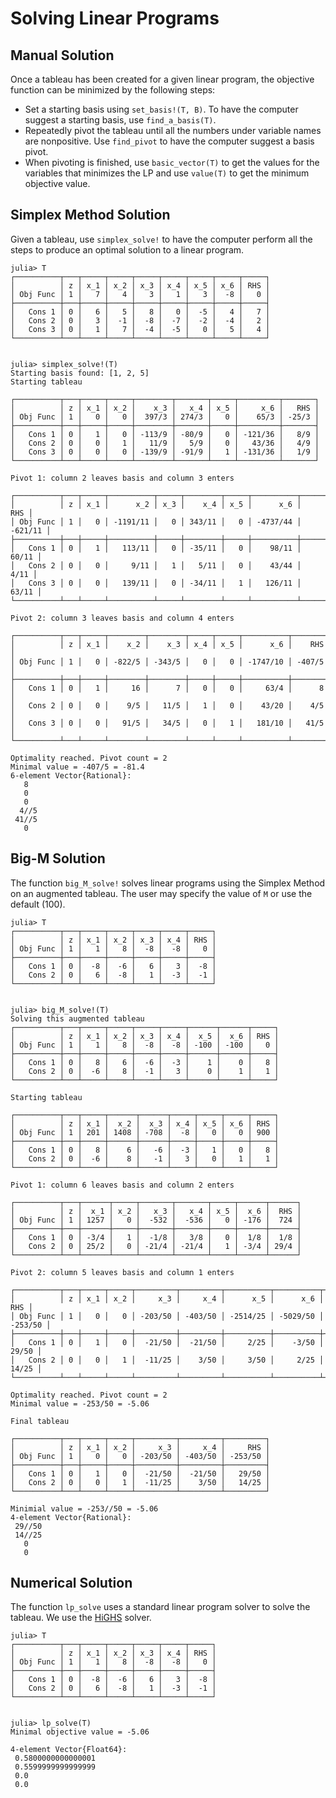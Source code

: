 # Solving Linear Programs


## Manual Solution

Once a tableau has been created for a given linear program, the objective function can be minimized by the following steps:
* Set a starting basis using `set_basis!(T, B)`. To have the computer suggest a starting basis, use `find_a_basis(T)`. 
* Repeatedly pivot the tableau until all the numbers under variable names are nonpositive. Use `find_pivot` to have the computer suggest a basis pivot. 
* When pivoting is finished, use `basic_vector(T)` to get the values for the variables that minimizes the LP and use `value(T)` to get the minimum objective value. 





## Simplex Method Solution

Given a tableau, use `simplex_solve!` to have the computer perform all the steps to produce an optimal solution to a linear program. 

```
julia> T
┌──────────┬───┬─────┬─────┬─────┬─────┬─────┬─────┬─────┐
│          │ z │ x_1 │ x_2 │ x_3 │ x_4 │ x_5 │ x_6 │ RHS │
│ Obj Func │ 1 │   7 │   4 │   3 │   1 │   3 │  -8 │   0 │
├──────────┼───┼─────┼─────┼─────┼─────┼─────┼─────┼─────┤
│   Cons 1 │ 0 │   6 │   5 │   8 │   0 │  -5 │   4 │   7 │
│   Cons 2 │ 0 │   3 │  -1 │  -8 │  -7 │  -2 │  -4 │   2 │
│   Cons 3 │ 0 │   1 │   7 │  -4 │  -5 │   0 │   5 │   4 │
└──────────┴───┴─────┴─────┴─────┴─────┴─────┴─────┴─────┘


julia> simplex_solve!(T)
Starting basis found: [1, 2, 5]
Starting tableau

┌──────────┬───┬─────┬─────┬────────┬───────┬─────┬─────────┬───────┐
│          │ z │ x_1 │ x_2 │    x_3 │   x_4 │ x_5 │     x_6 │   RHS │
│ Obj Func │ 1 │   0 │   0 │  397/3 │ 274/3 │   0 │    65/3 │ -25/3 │
├──────────┼───┼─────┼─────┼────────┼───────┼─────┼─────────┼───────┤
│   Cons 1 │ 0 │   1 │   0 │ -113/9 │ -80/9 │   0 │ -121/36 │   8/9 │
│   Cons 2 │ 0 │   0 │   1 │   11/9 │   5/9 │   0 │   43/36 │   4/9 │
│   Cons 3 │ 0 │   0 │   0 │ -139/9 │ -91/9 │   1 │ -131/36 │   1/9 │
└──────────┴───┴─────┴─────┴────────┴───────┴─────┴─────────┴───────┘

Pivot 1: column 2 leaves basis and column 3 enters

┌──────────┬───┬─────┬──────────┬─────┬────────┬─────┬──────────┬─────────┐
│          │ z │ x_1 │      x_2 │ x_3 │    x_4 │ x_5 │      x_6 │     RHS │
│ Obj Func │ 1 │   0 │ -1191/11 │   0 │ 343/11 │   0 │ -4737/44 │ -621/11 │
├──────────┼───┼─────┼──────────┼─────┼────────┼─────┼──────────┼─────────┤
│   Cons 1 │ 0 │   1 │   113/11 │   0 │ -35/11 │   0 │    98/11 │   60/11 │
│   Cons 2 │ 0 │   0 │     9/11 │   1 │   5/11 │   0 │    43/44 │    4/11 │
│   Cons 3 │ 0 │   0 │   139/11 │   0 │ -34/11 │   1 │   126/11 │   63/11 │
└──────────┴───┴─────┴──────────┴─────┴────────┴─────┴──────────┴─────────┘

Pivot 2: column 3 leaves basis and column 4 enters

┌──────────┬───┬─────┬────────┬────────┬─────┬─────┬──────────┬────────┐
│          │ z │ x_1 │    x_2 │    x_3 │ x_4 │ x_5 │      x_6 │    RHS │
│ Obj Func │ 1 │   0 │ -822/5 │ -343/5 │   0 │   0 │ -1747/10 │ -407/5 │
├──────────┼───┼─────┼────────┼────────┼─────┼─────┼──────────┼────────┤
│   Cons 1 │ 0 │   1 │     16 │      7 │   0 │   0 │     63/4 │      8 │
│   Cons 2 │ 0 │   0 │    9/5 │   11/5 │   1 │   0 │    43/20 │    4/5 │
│   Cons 3 │ 0 │   0 │   91/5 │   34/5 │   0 │   1 │   181/10 │   41/5 │
└──────────┴───┴─────┴────────┴────────┴─────┴─────┴──────────┴────────┘

Optimality reached. Pivot count = 2
Minimal value = -407/5 = -81.4
6-element Vector{Rational}:
   8
   0
   0
  4//5
 41//5
   0
```


## Big-M Solution

The function `big_M_solve!` solves linear programs using the Simplex Method on an augmented tableau. The user may specify the value of `M` or use the default (100).

```
julia> T
┌──────────┬───┬─────┬─────┬─────┬─────┬─────┐
│          │ z │ x_1 │ x_2 │ x_3 │ x_4 │ RHS │
│ Obj Func │ 1 │   1 │   8 │  -8 │  -8 │   0 │
├──────────┼───┼─────┼─────┼─────┼─────┼─────┤
│   Cons 1 │ 0 │  -8 │  -6 │   6 │   3 │  -8 │
│   Cons 2 │ 0 │   6 │  -8 │   1 │  -3 │  -1 │
└──────────┴───┴─────┴─────┴─────┴─────┴─────┘


julia> big_M_solve!(T)
Solving this augmented tableau
┌──────────┬───┬─────┬─────┬─────┬─────┬──────┬──────┬─────┐
│          │ z │ x_1 │ x_2 │ x_3 │ x_4 │  x_5 │  x_6 │ RHS │
│ Obj Func │ 1 │   1 │   8 │  -8 │  -8 │ -100 │ -100 │   0 │
├──────────┼───┼─────┼─────┼─────┼─────┼──────┼──────┼─────┤
│   Cons 1 │ 0 │   8 │   6 │  -6 │  -3 │    1 │    0 │   8 │
│   Cons 2 │ 0 │  -6 │   8 │  -1 │   3 │    0 │    1 │   1 │
└──────────┴───┴─────┴─────┴─────┴─────┴──────┴──────┴─────┘

Starting tableau

┌──────────┬───┬─────┬──────┬──────┬─────┬─────┬─────┬─────┐
│          │ z │ x_1 │  x_2 │  x_3 │ x_4 │ x_5 │ x_6 │ RHS │
│ Obj Func │ 1 │ 201 │ 1408 │ -708 │  -8 │   0 │   0 │ 900 │
├──────────┼───┼─────┼──────┼──────┼─────┼─────┼─────┼─────┤
│   Cons 1 │ 0 │   8 │    6 │   -6 │  -3 │   1 │   0 │   8 │
│   Cons 2 │ 0 │  -6 │    8 │   -1 │   3 │   0 │   1 │   1 │
└──────────┴───┴─────┴──────┴──────┴─────┴─────┴─────┴─────┘

Pivot 1: column 6 leaves basis and column 2 enters

┌──────────┬───┬──────┬─────┬───────┬───────┬─────┬──────┬──────┐
│          │ z │  x_1 │ x_2 │   x_3 │   x_4 │ x_5 │  x_6 │  RHS │
│ Obj Func │ 1 │ 1257 │   0 │  -532 │  -536 │   0 │ -176 │  724 │
├──────────┼───┼──────┼─────┼───────┼───────┼─────┼──────┼──────┤
│   Cons 1 │ 0 │ -3/4 │   1 │  -1/8 │   3/8 │   0 │  1/8 │  1/8 │
│   Cons 2 │ 0 │ 25/2 │   0 │ -21/4 │ -21/4 │   1 │ -3/4 │ 29/4 │
└──────────┴───┴──────┴─────┴───────┴───────┴─────┴──────┴──────┘

Pivot 2: column 5 leaves basis and column 1 enters

┌──────────┬───┬─────┬─────┬─────────┬─────────┬──────────┬──────────┬─────────┐
│          │ z │ x_1 │ x_2 │     x_3 │     x_4 │      x_5 │      x_6 │     RHS │
│ Obj Func │ 1 │   0 │   0 │ -203/50 │ -403/50 │ -2514/25 │ -5029/50 │ -253/50 │
├──────────┼───┼─────┼─────┼─────────┼─────────┼──────────┼──────────┼─────────┤
│   Cons 1 │ 0 │   1 │   0 │  -21/50 │  -21/50 │     2/25 │    -3/50 │   29/50 │
│   Cons 2 │ 0 │   0 │   1 │  -11/25 │    3/50 │     3/50 │     2/25 │   14/25 │
└──────────┴───┴─────┴─────┴─────────┴─────────┴──────────┴──────────┴─────────┘

Optimality reached. Pivot count = 2
Minimal value = -253/50 = -5.06

Final tableau

┌──────────┬───┬─────┬─────┬─────────┬─────────┬─────────┐
│          │ z │ x_1 │ x_2 │     x_3 │     x_4 │     RHS │
│ Obj Func │ 1 │   0 │   0 │ -203/50 │ -403/50 │ -253/50 │
├──────────┼───┼─────┼─────┼─────────┼─────────┼─────────┤
│   Cons 1 │ 0 │   1 │   0 │  -21/50 │  -21/50 │   29/50 │
│   Cons 2 │ 0 │   0 │   1 │  -11/25 │    3/50 │   14/25 │
└──────────┴───┴─────┴─────┴─────────┴─────────┴─────────┘

Minimial value = -253//50 = -5.06
4-element Vector{Rational}:
 29//50
 14//25
   0
   0
```



## Numerical Solution

The function `lp_solve` uses a standard linear program solver to solve the tableau. 
We use the [HiGHS](https://ergo-code.github.io/HiGHS/stable/) solver.

```
julia> T
┌──────────┬───┬─────┬─────┬─────┬─────┬─────┐
│          │ z │ x_1 │ x_2 │ x_3 │ x_4 │ RHS │
│ Obj Func │ 1 │   1 │   8 │  -8 │  -8 │   0 │
├──────────┼───┼─────┼─────┼─────┼─────┼─────┤
│   Cons 1 │ 0 │  -8 │  -6 │   6 │   3 │  -8 │
│   Cons 2 │ 0 │   6 │  -8 │   1 │  -3 │  -1 │
└──────────┴───┴─────┴─────┴─────┴─────┴─────┘


julia> lp_solve(T)
Minimal objective value = -5.06

4-element Vector{Float64}:
 0.5800000000000001
 0.5599999999999999
 0.0
 0.0
```